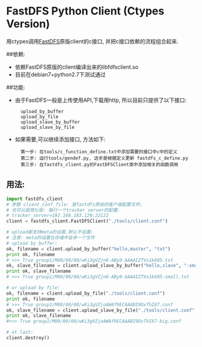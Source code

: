 FastDFS Python Client (Ctypes Version)
======
用ctypes调用[FastDFS](https://github.com/happyfish100/fastdfs.git)原版client的c接口, 并把c接口依赖的流程组合起来.

##依赖:
* 依赖FastDFS原版的client编译出来的libfdfsclient.so
* 目前在debian7+python2.7下测试通过
	
##功能:
* 由于FastDFS一般是上传使用API,下载用http, 所以目前只提供了以下接口:

		upload_by_buffer
		upload_by_file
		upload_slave_by_buffer
		upload_slave_by_file

* 如果需要,可以继续添加接口, 方法如下:

		第一步: 在tools/c_function_define.txt中添加需要的接口中c中的定义
		第二步: 运行tools/gendef.py, 这步是根据定义更新 fastdfs_c_define.py
		第三步: 在fastdfs_client.py的FastDFSClient类中添加相关的函数调用
	
## 用法:
```python
import fastdfs_client
# 参数 client_conf_file: 是fastdfs原始的客户端配置文件;
# 也可以是简化版: 每行一个tracker server的配置:
# tracker_server=192.168.183.129:22122
client = fastdfs_client.FastDFSClient("./tools/client.conf")

# upload都支持meta的设置,默认不设置;
# 注意: meta的设置在存储中会多一个文件
# upload by buffer:
ok, filename = client.upload_by_buffer("hello,master", "txt")
print ok, filename
# >>> True group1/M00/00/00/wKi3gVZjn8-ABy0-AAAAIZTVx1k695.txt
ok, slave_filename = client.upload_slave_by_buffer("hello,slave", "-small", filename)
print ok, slave_filename
# >>> True group1/M00/00/00/wKi3gVZjn8-ABy0-AAAAIZTVx1k695-small.txt

# or upload by file:
ok, filename = client.upload_by_file("./tools/client.conf")
print ok, filename
# >>> True group1/M00/00/00/wKi3gVZjoAWAf9ECAAABI9DxThI87.conf
ok, slave_filename = client.upload_slave_by_file("./tools/client.conf", "-big", filename)
print ok, slave_filename
#>>> True group1/M00/00/00/wKi3gVZjoAWAf9ECAAABI9DxThI87-big.conf

# at last:
client.destroy()
```

